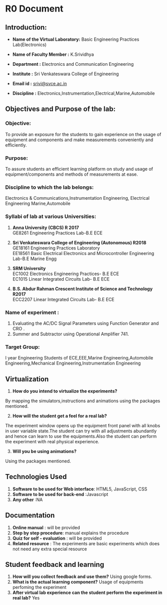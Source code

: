 # R0 Document

## Introduction:

 - **Name of the Virtual Laboratory:** Basic Engineering Practices Lab(Electronics)
 - **Name of Faculty Member        :** K.Srividhya
 - **Department                    :** Electronics and Communication Engineering
 - **Institute                     :** Sri Venkateswara College of Engineering
 - **Email id                      :** srivi@svce.ac.in

 - **Discipline                    :** Electronics,Instrumentation,Electrical,Marine,Automobile

## Objectives and Purpose of the lab:

### Objective:

To provide an exposure for the students to gain experience on the usage of equipment and components and make measurements conveniently and efficiently.

### Purpose:

To assure students an efficient learning platform on study and usage of equipment/components and methods of measurements at ease.

### Discipline to which the lab belongs:

Electronics & Communications,Instrumentation Engineering, Electrical Engineering Marine,Automobile

### Syllabi of lab at various Universities:

1. **Anna University (CBCS) R 2017**<br/>
   GE8261 Engineering Practices Lab-B.E ECE

2. **Sri Venkateswara College of Engineering (Autonomous) R2018**<br/>
   GE18161 Engineering Practices Laboratory<br/>
   EE18561 Basic Electrical Electronics and Microcontroller Engineering Lab-B.E Marine Engg

3. **SRM University**<br/>
   EC1002 Electronics Engineering Practices- B.E ECE<br/>
   EC1015 Linear Integrated Circuits Lab- B.E ECE

4. **B.S. Abdur Rahman Crescent Institute of Science and Technology R2017**<br/>
   ECC2207 Linear Integrated Circuits Lab- B.E ECE<br/>

### Name of experiment :

1. Evaluating the AC/DC Signal Parameters using Function Generator and CRO . 
2. Summer and Subtractor using Operational Amplifier 741.

### Target Group:

I year Engineering Students of ECE,EEE,Marine Engineering,Automobile Engineering,Mechanical Engineering,Instrumentation Engineering

## Virtualization

1. **How do you intend to virtualize the experiments?**

By mapping the simulators,instructions and animations using the packages mentioned.

2. **How will the student get a feel for a real lab?**

The experiment window opens up the equipment front panel with all knobs in user variable state.The student can try with all adjustments abundantly and hence can learn to use the equipments.Also the student can perform the experiment with real physical experience.

3. **Will you be using animations?**

Using the packages mentioned.

## Technologies Used

1. **Software to be used for Web interface**: HTML5, JavaScript, CSS
2. **Software to be used for back-end** :Javascript
3. **Any other** :NA

## Documentation

1. **Online manual** : will be provided
2. **Step by step procedure**: manual explains the procedure
3. **Quiz for self - evaluation** : will be provided
4. **Related resource** : The experiments are basic experiments which does not need any extra special resource

## Student feedback and learning

1. **How will you collect feedback and use them?**
   Using google forms.
2. **What is the actual learning component?**
   Usage of equipments perfoming the experiment
3. **After virtual lab experience can the student perform the experiment in real lab?**
   Yes

